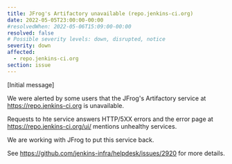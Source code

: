 ```yaml
---
title: JFrog's Artifactory unavailable (repo.jenkins-ci.org)
date: 2022-05-05T23:00:00-00:00
#resolvedWhen: 2022-05-06T15:09:00-00:00
resolved: false
# Possible severity levels: down, disrupted, notice
severity: down
affected:
  - repo.jenkins-ci.org
section: issue
---
```

<!-- [Closing message]
JFrogs resolve the issue by restarting the server dealing with the UI -->

[Initial message]
<!-- markdown-link-check-disable-next-line -->
We were alerted by some users that the JFrog's Artifactory service at <https://repo.jenkins-ci.org> is unavailable.
<!-- markdown-link-check-disable-next-line -->
Requests to hte service answers HTTP/5XX errors and the error page at <https://repo.jenkins-ci.org/ui/> mentions unhealthy services.

We are working with JFrog to put this service back.

See <https://github.com/jenkins-infra/helpdesk/issues/2920> for more details.
